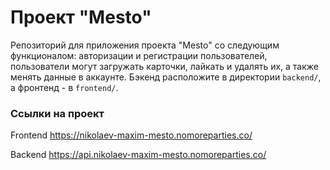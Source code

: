 # Проект "Mesto"

Репозиторий для приложения проекта "Mesto" со следующим функционалом: авторизации и регистрации пользователей, пользователи могут загружать карточки, лайкать и удалять их, а также менять данные в аккаунте.
Бэкенд расположите в директории `backend/`, а фронтенд - в `frontend/`.

### Ссылки на проект

Frontend https://nikolaev-maxim-mesto.nomoreparties.co/

Backend https://api.nikolaev-maxim-mesto.nomoreparties.co/
